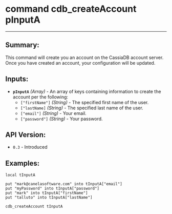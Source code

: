 # command cdb_createAccount pInputA
---
## Summary:
This command will create you an account on the CassiaDB account server. Once you have created an account, your configuration will be updated.

## Inputs:
* **`pInputA`** *(Array)* - An array of keys containing information to create the account per the following:
    * `["firstName"]` *(String)* - The specified first name of the user.
    * `["lastName]` *(String)* - The specified last name of the user.
    * `["email"]` *(String)* - Your email.
    * `["password"]` *(String)* - Your password.

## API Version:
* `0.3` - Introduced

## Examples:
```
local tInputA

put "mark@canelasoftware.com" into tInputA["email"]
put "myPassword" into tInputA["password"]
put "mark" into tInputA["firstName"]
put "talluto" into tInputA["lastName"]

cdb_createAccount tInputA
``` 